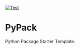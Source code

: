 [![Test](https://github.com/MagicalLiebe/pypack/actions/workflows/python-app.yml/badge.svg)](https://github.com/MagicalLiebe/pypack/actions/workflows/python-app.yml)

# PyPack

Python Package Starter Template.
